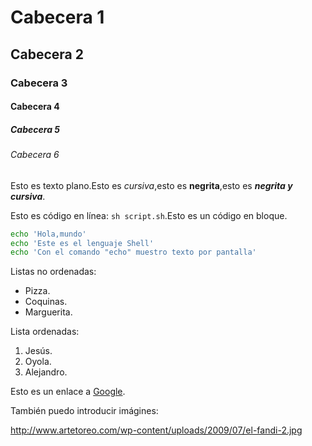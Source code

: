 # Cabecera 1

## Cabecera 2

### Cabecera 3

#### Cabecera 4

##### Cabecera 5

###### Cabecera 6

Esto es texto plano.Esto es *cursiva*,esto es **negrita**,esto es ***negrita y cursiva***.

Esto es código en línea: `sh script.sh`.Esto es un código en bloque.

```sh
echo 'Hola,mundo'
echo 'Este es el lenguaje Shell'
echo 'Con el comando "echo" muestro texto por pantalla'
```

Listas no ordenadas:

* Pizza.
* Coquinas.
* Marguerita.

Lista ordenadas:

1. Jesús.
2. Oyola.
3. Alejandro.

Esto es un enlace a [Google](http://google.com).

También puedo introducir imágines:

http://www.artetoreo.com/wp-content/uploads/2009/07/el-fandi-2.jpg
